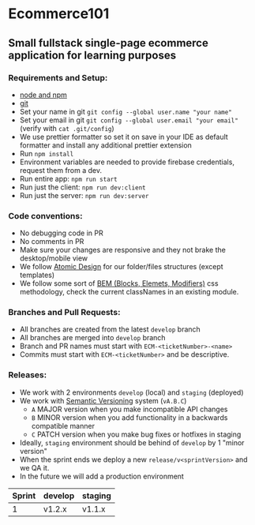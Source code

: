 # Ecommerce101

## Small fullstack single-page ecommerce application for learning purposes

### **Requirements and Setup:**

- [node and npm](https://nodejs.org/)
- [git](https://git-scm.com/)
- Set your name in git `git config --global user.name "your name"`
- Set your email in git `git config --global user.email "your email"` (verify with `cat .git/config`)
- We use prettier formatter so set it on save in your IDE as default formatter and install any additional prettier extension
- Run `npm install`
- Environment variables are needed to provide firebase credentials, request them from a dev.
- Run entire app: `npm run start`
- Run just the client: `npm run dev:client`
- Run just the server: `npm run dev:server`

### **Code conventions:**

- No debugging code in PR
- No comments in PR
- Make sure your changes are responsive and they not brake the desktop/mobile view
- We follow [Atomic Design](https://atomicdesign.bradfrost.com/table-of-contents/) for our folder/files structures (except templates)
- We follow some sort of [BEM (Blocks, Elemets, Modifiers)](https://getbem.com/introduction/) css methodology, check the current classNames in an existing module.

### **Branches and Pull Requests**:

- All branches are created from the latest `develop` branch
- All branches are merged into `develop` branch
- Branch and PR names must start with `ECM-<ticketNumber>-<name>`
- Commits must start with `ECM-<ticketNumber>` and be descriptive.

### **Releases**:

- We work with 2 environments `develop` (local) and `staging` (deployed)
- We work with [Semantic Versioning](https://semver.org/#semantic-versioning-200) system (`vA.B.C`)
  - `A` MAJOR version when you make incompatible API changes
  - `B` MINOR version when you add functionality in a backwards compatible manner
  - `C` PATCH version when you make bug fixes or hotfixes in staging
- Ideally, `staging` environment should be behind of `develop` by 1 "minor version"
- When the sprint ends we deploy a new `release/v<sprintVersion>` and we QA it.
- In the future we will add a production environment

| Sprint | develop | staging |
| ------ | ------- | ------- |
| 1      | v1.2.x  | v1.1.x  |
